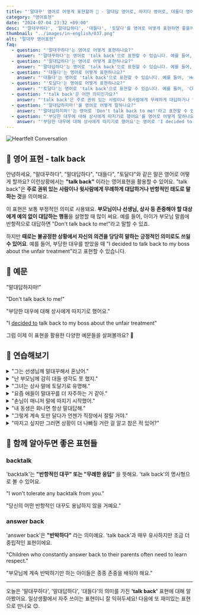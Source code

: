 ```yaml
---
title: "'말대꾸' 영어로 어떻게 표현할까 🤨 - 말대답 영어로, 따지다 영어로, 대들다 영어로"
category: "영어표현"
date: "2024-07-04 23:32 +09:00"
desc: "'말대꾸하다', '말대답하다', '대들다', '토달다'를 영어로 어떻게 표현하면 좋을까요? '말대답하지마!', '부당한 대우에 대해 상사에게 따지기로 했어요.' 등을 영어로 표현하는 법을 배워봅시다. 다양한 예문을 통해서 연습하고 본인의 표현으로 만들어 보세요."
thumbnail: "../images/in-english/037.png"
alt: "말대꾸 영어표현"
faq:
  - question: "'말대꾸하다'는 영어로 어떻게 표현하나요?"
    answer: "'말대꾸하다'는 영어로 'talk back'으로 표현할 수 있습니다. 예를 들어, 'Don't talk back to me!'는 '나에게 말대꾸하지 마!'라는 의미입니다."
  - question: "'말대답하다'는 영어로 어떻게 표현하나요?"
    answer: "'말대답하다'는 영어로 'talk back'으로 표현할 수 있습니다. 예를 들어, 'She got in trouble for talking back to her teacher.'는 '그녀는 선생님께 말대답해서 혼났어요.'라는 의미입니다."
  - question: "'대들다'는 영어로 어떻게 표현하나요?"
    answer: "'대들다'는 영어로 'talk back'으로 표현할 수 있습니다. 예를 들어, 'He was brave enough to talk back to his boss.'는 '그는 상사에게 당당히 대들 용기가 있었어요.'라는 의미입니다."
  - question: "'토달다'는 영어로 어떻게 표현하나요?"
    answer: "'토달다'는 영어로 'talk back'으로 표현할 수 있습니다. 예를 들어, 'Children should learn not to talk back.'는 '아이들은 토달지 않는 법을 배워야 해요.'라는 의미입니다."
  - question: "'talk back'은 어떤 의미인가요?"
    answer: "'talk back'은 주로 권위 있는 사람이나 윗사람에게 무례하게 대답하거나 반항적인 태도로 말하는 것을 의미합니다."
  - question: "'말대답하지마!'를 영어로 어떻게 말하나요?"
    answer: "'말대답하지마!'는 영어로 'Don't talk back to me!'라고 표현할 수 있습니다."
  - question: "'부당한 대우에 대해 상사에게 따지기로 했어요'를 영어로 어떻게 말하나요?"
    answer: "'부당한 대우에 대해 상사에게 따지기로 했어요'는 영어로 'I decided to talk back to my boss about the unfair treatment'라고 표현할 수 있습니다."
---
```


![Heartfelt Conversation](../images/in-english/037-1.avif)

## 🌟 영어 표현 - talk back

안녕하세요, "말대꾸하다", "말대답하다", "대들다", "토달다"와 같은 말은 영어로 어떻게 할까요? 이런상황에서는 **"talk back"** 이라는 영어표현을 활용할 수 있어요. "talk back"은 **주로 권위 있는 사람이나 윗사람에게 무례하게 대답하거나 반항적인 태도로 말하는 것**을 의미해요.

이 표현은 보통 부정적인 의미로 사용돼요. **부모님이나 선생님, 상사 등 존중해야 할 대상에게 예의 없이 대답하는 행동**을 설명할 때 많이 써요. 예를 들어, 아이가 부모님 말씀에 반항적으로 대답하면 "Don't talk back to me!"라고 말할 수 있죠.

하지만 **때로는 불공정한 상황에서 자신의 의견을 당당히 말하는 긍정적인 의미로도 쓰일 수 있어요**. 예를 들어, 부당한 대우를 받았을 때 "I decided to talk back to my boss about the unfair treatment"라고 표현할 수 있습니다.

<script async src="https://pagead2.googlesyndication.com/pagead/js/adsbygoogle.js?client=ca-pub-1465612013356152"
     crossorigin="anonymous"></script>
<!-- engple-horizontal-ad -->

<ins class="adsbygoogle"
     style="display:block"
     data-ad-client="ca-pub-1465612013356152"
     data-ad-slot="2106896038"
     data-ad-format="auto"
     data-full-width-responsive="true"></ins>

<script>
     (adsbygoogle = window.adsbygoogle || []).push({});
</script>

## 📖 예문

"말대답하지마!"

"Don't talk back to me!"

"부당한 대우에 대해 상사에게 따지기로 했어요."

"I [decided to](/blog/in-english/062.decide-to/) talk back to my boss about the unfair treatment"

그럼 이제 이 표현을 활용한 다양한 예문들을 살펴볼까요? 🚀

## 💬 연습해보기

<details>
<summary>"그는 선생님께 말대꾸해서 혼났어."</summary>
<span>"He got in trouble for talking back to the teacher."</span>
</details>

<details>
<summary>"난 부모님께 감히 대들 생각도 못 했지."</summary>
<span>"I never <a href="/blog/in-english/064.dare-to/">dared to</a> talk back to my parents."</span>
</details>

<details>
<summary>"그녀는 상사 말에 토달기로 유명해."</summary>
<span>"She's known for talking back to her boss."</span>
</details>

<details>
<summary>"요즘 애들이 말대꾸를 더 자주하는 거 같아."</summary>
<span>"Kids these days seem to talk back more often."</span>
</details>

<details>
<summary>"손님이 매니저 말에 따지기 시작했어."</summary>
<span>"The customer started talking back to the manager."</span>
</details>

<details>
<summary>"내 동생은 화나면 항상 말대답해."</summary>
<span>"My little brother always talks back when he's upset."</span>
</details>

<details>
<summary>"그렇게 계속 토만 달다가 언젠가 직장에서 잘릴 거야."</summary>
<span>"If you keep talking back like that, you're going to lose your job <a href="/blog/in-english/177.sooner-or-later/">sooner or later</a>."</span>
</details>

<details>
<summary>"따지고 싶지만 그러면 상황이 더 나빠질 거란 걸 알고 참은 적 있어?"</summary>
<span>"Have you ever been in a situation where you wanted to talk back but knew it would only make things worse?"</span>
</details>

## 🤝 함께 알아두면 좋은 표현들

### backtalk

'backtalk'는 **"반항적인 대꾸" 또는 "무례한 응답"** 을 뜻해요. 'talk back'의 명사형으로 볼 수 있어요.

"I won't tolerate any backtalk from you."

"당신의 어떤 반항적인 대꾸도 용납하지 않을 거예요."

### answer back

'answer back'은 **"반박하다"** 라는 의미예요. 'talk back'과 매우 유사하지만 조금 더 중립적인 표현이에요.

"Children who constantly answer back to their parents often need to learn respect."

"부모님께 계속 반박하기만 하는 아이들은 종종 존중을 배워야 해요."

---

오늘은 '말대꾸하다', '말대답하다', '대들다'의 의미를 가진 **'talk back'** 표현에 대해 알아봤어요. 일상생활에서 자주 쓰이는 표현이니 잘 익혀두세요! 다음에 또 재미있는 표현으로 만나요 😊.
